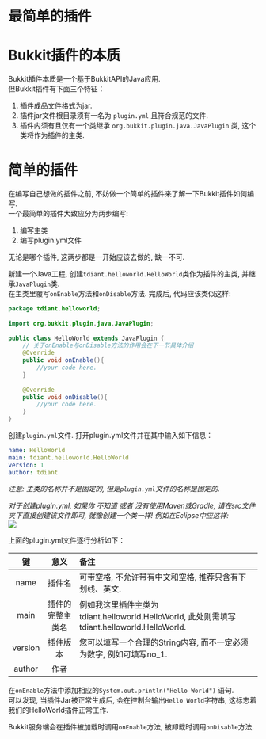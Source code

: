 # 最简单的插件

# Bukkit插件的本质
Bukkit插件本质是一个基于BukkitAPI的Java应用.  
但Bukkit插件有下面三个特征：  
1. 插件成品文件格式为jar.    
2. 插件jar文件根目录须有一名为 `plugin.yml` 且符合规范的文件.    
3. 插件内须有且仅有一个类继承 `org.bukkit.plugin.java.JavaPlugin` 类, 这个类将作为插件的主类.    

# 简单的插件
在编写自己想做的插件之前, 不妨做一个简单的插件来了解一下Bukkit插件如何编写.    
一个最简单的插件大致应分为两步编写:  
1. 编写主类  
2. 编写plugin.yml文件  

无论是哪个插件, 这两步都是一开始应该去做的, 缺一不可.  

新建一个Java工程, 创建`tdiant.helloworld.HelloWorld`类作为插件的主类, 并继承`JavaPlugin`类.  
在主类里覆写`onEnable`方法和`onDisable`方法. 完成后, 代码应该类似这样:  

```java
package tdiant.helloworld;  
  
import org.bukkit.plugin.java.JavaPlugin;  
  
public class HelloWorld extends JavaPlugin {  
    // 关于onEnable与onDisable方法的作用会在下一节具体介绍
    @Override  
    public void onEnable(){  
        //your code here.  
    }  
  
    @Override      
    public void onDisable(){  
        //your code here.  
    }  
}  
```

创建`plugin.yml`文件. 打开plugin.yml文件并在其中输入如下信息：  
```yml
name: HelloWorld
main: tdiant.helloworld.HelloWorld
version: 1
author: tdiant
```
*注意: 主类的名称并不是固定的, 但是`plugin.yml`文件的名称是固定的.*     

*对于创建plugin.yml, 如果你 不知道 或者 没有使用Maven或Gradle, 请在src文件夹下直接创建该文件即可, 就像创建一个类一样! 例如在Eclipse中应这样:*  
![](https://miao.su/images/2018/08/09/QQ201808091433546bda6.png)  

上面的plugin.yml文件逐行分析如下：

| 键 | 意义 | 备注 |
| :-:   | :-:   | :- |
| name | 插件名 | 可带空格, 不允许带有中文和空格, 推荐只含有下划线、英文. |  
| main | 插件的完整主类名 | 例如我这里插件主类为tdiant.helloworld.HelloWorld, 此处则需填写tdiant.helloworld.HelloWorld. |  
| version | 插件版本 | 您可以填写一个合理的String内容, 而不一定必须为数字, 例如可填写no_1. |  
| author | 作者 |  
  
在`onEnable`方法中添加相应的`System.out.println("Hello World")` 语句.  
可以发现, 当插件Jar被正常生成后, 会在控制台输出`Hello World`字符串, 这标志着我们的HelloWorld插件正常工作.  

Bukkit服务端会在插件被加载时调用`onEnable`方法, 被卸载时调用`onDisable`方法.